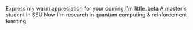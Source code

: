 Express my warm appreciation for your coming 
I'm little_beta
A master's student in SEU
Now I'm research in quantum computing & reinforcement learning
